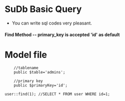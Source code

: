 # SuDb Basic Query
* You can write sql codes very pleasant.


#### Find Method -- primary_key is accepted 'id' as default

# Model file

```
    //tablename
    public $table='admins';

    //primary key
    public $primaryKey='id';

```


```
user::find(1); //SELECT * FROM user WHERE id=1;

```


